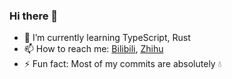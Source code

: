 ### Hi there 👋

<!--
**xqm32/xqm32** is a ✨ _special_ ✨ repository because its `README.md` (this file) appears on your GitHub profile.

Here are some ideas to get you started:

- 🔭 I’m currently working on ...
- 🌱 I’m currently learning ...
- 👯 I’m looking to collaborate on ...
- 🤔 I’m looking for help with ...
- 💬 Ask me about ...
- 📫 How to reach me: ...
- 😄 Pronouns: ...
- ⚡ Fun fact: ...
-->

- 🌱 I’m currently learning TypeScript, Rust
- 📫 How to reach me: [Bilibili](https://space.bilibili.com/26632851), [Zhihu](https://www.zhihu.com/people/xqm32)
- ⚡ Fun fact: Most of my commits are absolutely 💧

